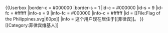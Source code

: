 {{Userbox
  |border-c = #000000
  |border-s = 1
  |id-c     = #000000
  |id-s     = 9
  |id-fc    = #ffffff
  |info-s   = 9
  |info-fc  = #000000
  |info-c   = #ffffff
  |id       = [[File:Flag of the Philippines.svg|60px]]
  |info     = 这个用户现在居住于[[菲律宾]]。
}}
[[Category:菲律宾维基人]]